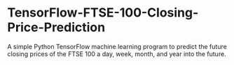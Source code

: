 # TensorFlow-FTSE-100-Closing-Price-Prediction
A simple Python TensorFlow machine learning program to predict the future closing prices of the FTSE 100 a day, week, month, and year into the future.
